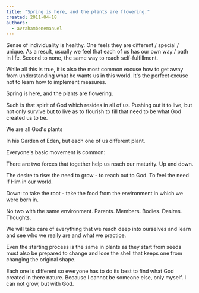 ```yaml
---
title: "Spring is here, and the plants are flowering."
created: 2011-04-18
authors: 
  - avrahambenemanuel
---
```


Sense of individuality is healthy. One feels they are different / special / unique. As a result, usually we feel that each of us has our own way / path in life. Second to none, the same way to reach self-fulfillment.

While all this is true, it is also the most common excuse how to get away from understanding what he wants us in this world. It's the perfect excuse not to learn how to implement measures.

Spring is here, and the plants are flowering.

Such is that spirit of God which resides in all of us. Pushing out it to live, but not only survive but to live as to flourish to fill that need to be what God created us to be.

We are all God's plants

In his Garden of Eden, but each one of us different plant.

Everyone's basic movement is common:

There are two forces that together help us reach our maturity. Up and down.

The desire to rise: the need to grow - to reach out to God. To feel the need if Him in our world.

Down: to take the root - take the food from the environment in which we were born in.

No two with the same environment. Parents. Members. Bodies. Desires. Thoughts.

We will take care of everything that we reach deep into ourselves and learn and see who we really are and what we practice.

Even the starting process is the same in plants as they start from seeds must also be prepared to change and lose the shell that keeps one from changing the original shape.

Each one is different so everyone has to do its best to find what God created in there nature. Because I cannot be someone else, only myself. I can not grow, but with God.
